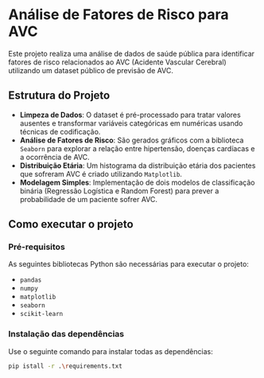 # Análise de Fatores de Risco para AVC

Este projeto realiza uma análise de dados de saúde pública para identificar fatores de risco relacionados ao AVC (Acidente Vascular Cerebral) utilizando um dataset público de previsão de AVC.

## Estrutura do Projeto

- **Limpeza de Dados**: O dataset é pré-processado para tratar valores ausentes e transformar variáveis categóricas em numéricas usando técnicas de codificação.
- **Análise de Fatores de Risco**: São gerados gráficos com a biblioteca `Seaborn` para explorar a relação entre hipertensão, doenças cardíacas e a ocorrência de AVC.
- **Distribuição Etária**: Um histograma da distribuição etária dos pacientes que sofreram AVC é criado utilizando `Matplotlib`.
- **Modelagem Simples**: Implementação de dois modelos de classificação binária (Regressão Logística e Random Forest) para prever a probabilidade de um paciente sofrer AVC.

## Como executar o projeto

### Pré-requisitos

As seguintes bibliotecas Python são necessárias para executar o projeto:

- `pandas`
- `numpy`
- `matplotlib`
- `seaborn`
- `scikit-learn`

### Instalação das dependências

Use o seguinte comando para instalar todas as dependências:

```bash
pip istall -r .\requirements.txt
